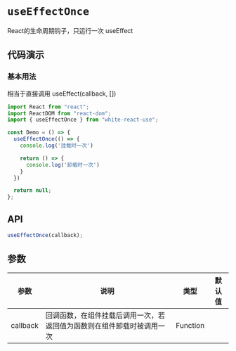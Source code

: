 # `useEffectOnce`

React的生命周期钩子，只运行一次 useEffect

## 代码演示

### 基本用法

相当于直接调用 useEffect(callback, [])

```jsx
import React from "react";
import ReactDOM from "react-dom";
import { useEffectOnce } from "white-react-use";

const Demo = () => {
  useEffectOnce(() => {
    console.log('挂载时一次')

    return () => {
      console.log('卸载时一次')
    }
  })

  return null;
};
```

## API

```jsx
useEffectOnce(callback);
```

## 参数

| 参数 | 说明 | 类型 | 默认值 |
| --- | --- | --- | --- |
| callback | 回调函数，在组件挂载后调用一次，若返回值为函数则在组件卸载时被调用一次 | Function |  |
